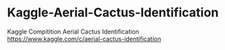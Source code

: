 # Kaggle-Aerial-Cactus-Identification
Kaggle Compitition Aerial Cactus Identification https://www.kaggle.com/c/aerial-cactus-identification
